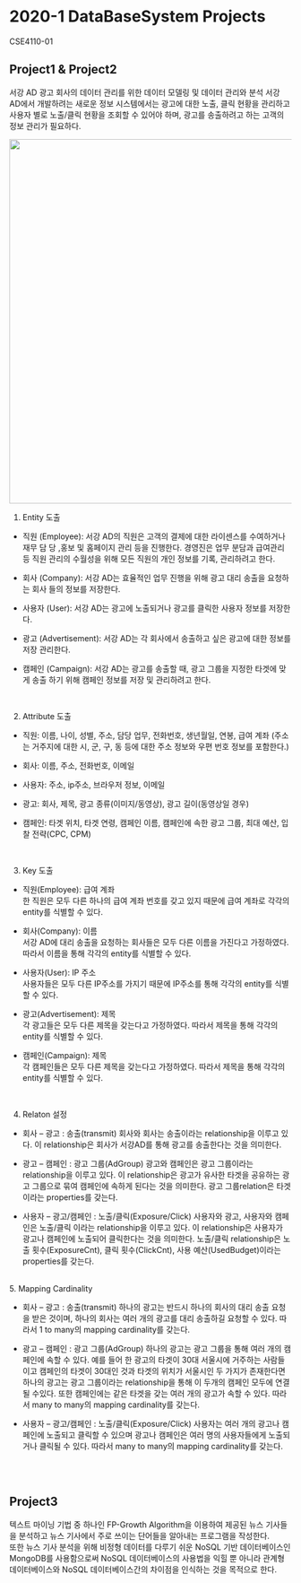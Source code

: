 # 2020-1 DataBaseSystem Projects
CSE4110-01

## Project1 & Project2
서강 AD 광고 회사의 데이터 관리를 위한 데이터 모델링 및 데이터 관리와 분석
서강 AD에서 개발하려는 새로운 정보 시스템에서는 광고에 대한 노출, 클릭 현황을 관리하고 사용자 별로 노출/클릭 현황을 조회할 수 있어야 하며, 광고를 송출하려고 하는 고객의 정보 관리가 필요하다.
<br/>

<img src="https://user-images.githubusercontent.com/58431910/136904836-ec0434a8-0bd2-4fca-9832-6726f3f74427.jpg"  width="650" />


1. Entity 도출 
-	직원 (Employee): 
서강 AD의 직원은 고객의 결제에 대한 라이센스를 수여하거나 재무 담 당 ,홍보 및 홈페이지 관리 등을 진행한다. 경영진은 업무 분담과 급여관리 등 직원 관리의 수월성을 위해 모든 직원의 개인 정보를 기록, 관리하려고 한다.

-	회사 (Company): 
서강 AD는 효율적인 업무 진행을 위해 광고 대리 송출을 요청하는 회사 들의 정보를 저장한다.

-	사용자 (User): 
서강 AD는 광고에 노출되거나 광고를 클릭한 사용자 정보를 저장한다.

-	광고 (Advertisement): 
서강 AD는 각 회사에서 송출하고 싶은 광고에 대한 정보를 저장 관리한다.

-	캠페인 (Campaign): 
서강 AD는 광고를 송출할 때, 광고 그룹을 지정한 타겟에 맞게 송출 하기 위해 캠페인 정보를 저장 및 관리하려고 한다.
<br/>

2. Attribute 도출

- 직원:	이름, 나이, 성별, 주소, 담당 업무, 전화번호, 생년월일, 연봉, 급여 계좌
(주소는 거주지에 대한 시, 군, 구, 동 등에 대한 주소 정보와 우편 번호 정보를 포함한다.)

- 회사:	이름, 주소, 전화번호, 이메일

- 사용자:	주소, ip주소, 브라우저 정보, 이메일

- 광고:	회사, 제목, 광고 종류(이미지/동영상), 광고 길이(동영상일 경우)

- 캠페인:	타겟 위치, 타겟 연령, 캠페인 이름, 캠페인에 속한 광고 그룹, 최대 예산, 입찰 전략(CPC, CPM)


<br/>

3. Key 도출
-	직원(Employee): 급여 계좌  
한 직원은 모두 다른 하나의 급여 계좌 번호를 갖고 있지 때문에 급여 계좌로 각각의 entity를 식별할 수 있다.

-	회사(Company): 이름  
서강 AD에 대리 송출을 요청하는 회사들은 모두 다른 이름을 가진다고 가정하였다. 따라서 이름을 통해 각각의 entity를 식별할 수 있다.

-	사용자(User): IP 주소  
사용자들은 모두 다른 IP주소를 가지기 때문에 IP주소를 통해 각각의 entity를 식별할 수 있다.

-	광고(Advertisement): 제목  
각 광고들은 모두 다른 제목을 갖는다고 가정하였다. 따라서 제목을 통해 각각의 entity를 식별할 수 있다.

-	캠페인(Campaign): 제목  
각 캠페인들은 모두 다른 제목을 갖는다고 가정하였다. 따라서 제목을 통해 각각의 entity를 식별할 수 있다.

<br/>

4. Relaton 설정

-	회사 – 광고 : 송출(transmit)
회사와 회사는 송출이라는 relationship을 이루고 있다. 이 relationship은 회사가 서강AD를 통해 광고를 송출한다는 것을 의미한다.

-	광고 – 캠페인 : 광고 그룹(AdGroup)
광고와 캠페인은 광고 그룹이라는 relationship을 이루고 있다. 이 relationship은 광고가 유사한 타겟을 공유하는 광고 그룹으로 묶여 캠페인에 속하게 된다는 것을 의미한다. 광고 그룹relation은 타겟이라는 properties를 갖는다.

-	사용자 – 광고/캠페인 : 노출/클릭(Exposure/Click)
사용자와 광고, 사용자와 캠페인은 노출/클릭 이라는 relationship을 이루고 있다. 이 relationship은 사용자가 광고나 캠페인에 노출되어 클릭한다는 것을 의미한다.
노출/클릭 relationship은 노출 횟수(ExposureCnt), 클릭 횟수(ClickCnt), 사용 예산(UsedBudget)이라는 properties를 갖는다.

<br/>
5. Mapping Cardinality

-	회사 – 광고 : 송출(transmit)
하나의 광고는 반드시 하나의 회사의 대리 송출 요청을 받은 것이며, 하나의 회사는 여러 개의 광고를 대리 송출하길 요청할 수 있다.
따라서 1 to many의 mapping cardinality를 갖는다.

-	광고 – 캠페인 : 광고 그룹(AdGroup)
하나의 광고는 광고 그룹을 통해 여러 개의 캠페인에 속할 수 있다. 예를 들어 한 광고의 타겟이 30대 서울시에 거주하는 사람들 이고 캠페인의 타겟이 30대인 것과 타겟의 위치가 서울시인 두 가지가 존재한다면 하나의 광고는 광고 그룹이라는 relationship을 통해 이 두개의 캠페인 모두에 연결될 수있다.
또한 캠페인에는 같은 타겟을 갖는 여러 개의 광고가 속할 수 있다.
따라서 many to many의 mapping cardinality를 갖는다.

-	사용자 – 광고/캠페인 : 노출/클릭(Exposure/Click)
사용자는 여러 개의 광고나 캠페인에 노출되고 클릭할 수 있으며 광고나 캠페인은 여러 명의 사용자들에게 노출되거나 클릭될 수 있다.
따라서 many to many의 mapping cardinality를 갖는다.



<br/><br/>

## Project3
텍스트 마이닝 기법 중 하나인 FP-Growth Algorithm을 이용하여 제공된 뉴스 기사들을 분석하고 뉴스 기사에서 주로 쓰이는 단어들을 알아내는 프로그램을 작성한다.  
또한 뉴스 기사 분석을 위해 비정형 데이터를 다루기 쉬운 NoSQL 기반 데이터베이스인 MongoDB를 사용함으로써 NoSQL 데이터베이스의 사용법을 익힐 뿐 아니라 관계형 데이터베이스와 NoSQL 데이터베이스간의 차이점을 인식하는 것을 목적으로 한다.
